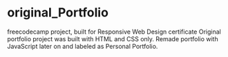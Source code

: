 # original_Portfolio
freecodecamp project, built for Responsive Web Design certificate
Original portfolio project was built with HTML and CSS only. 
Remade portfolio with JavaScript later on and labeled as Personal Portfolio.
